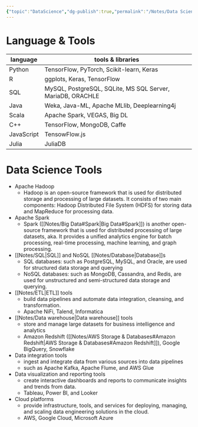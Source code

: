 ```yaml
---
{"topic":"DataScience","dg-publish":true,"permalink":"/Notes/Data Science languages & tools/","dgPassFrontmatter":true,"noteIcon":""}
---
```



# Language & Tools
| language | tools & libraries |
| -- |  -- |
| Python | TensorFlow, PyTorch, Scikit-learn, Keras |
| R | ggplots, Keras, TensorFlow |
| SQL | MySQL, PostgreSQL, SQLite, MS SQL Server, MariaDB, ORACHLE|
| Java | Weka, Java-ML, Apache MLlib, Deeplearning4j |
| Scala | Apache Spark, VEGAS, Big DL |
| C++ | TensorFlow, MongoDB, Caffe |
| JavaScript | TensowFlow.js 
| Julia | JuliaDB |

# Data Science Tools
- Apache Hadoop
	- Hadoop is an open-source framework that is used for distributed storage and processing of large datasets. It consists of two main components: Hadoop Distributed File System (HDFS) for storing data and MapReduce for processing data.
- Apache Spark
	- Spark ([[Notes/Big Data#Spark\|Big Data#Spark]]) is another open-source framework that is used for distributed processing of large datasets, aka. It provides a unified analytics engine for batch processing, real-time processing, machine learning, and graph processing.
- [[Notes/SQL\|SQL]] and NoSQL [[Notes/Database\|Database]]s
	- SQL databases: such as PostgreSQL, MySQL, and Oracle, are used for structured data storage and querying 
	- NoSQL databases: such as MongoDB, Cassandra, and Redis, are used for unstructured and semi-structured data storage and querying.
- [[Notes/ETL\|ETL]] tools
	- build data pipelines and automate data integration, cleansing, and transformation.
	- Apache NiFi, Talend, Informatica
- [[Notes/Data warehouse\|Data warehouse]] tools
	- store and manage large datasets for business intelligence and analytics
	- Amazon Redshift ([[Notes/AWS Storage & Databases#Amazon Redshift\|AWS Storage & Databases#Amazon Redshift]]), Google BigQuery, Snowflake
- Data integration tools
	- ingest and integrate data from various sources into data pipelines
	- such as Apache Kafka, Apache Flume, and AWS Glue
- Data visualization and reporting tools
	- create interactive dashboards and reports to communicate insights and trends from data.
	- Tableau, Power BI, and Looker
- Cloud platforms
	- provide infrastructure, tools, and services for deploying, managing, and scaling data engineering solutions in the cloud.
	- AWS, Google Cloud, Microsoft Azure